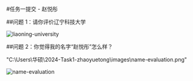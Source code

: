 #任务一提交 - 赵悦彤

##问题 1：请你评价辽宁科技大学

![liaoning-university](C:\Users\华硕\2024-Task1-zhaoyuetong\images\liaoning-university.png)

##问题 2：你觉得我的名字“赵悦彤”怎么样？

"C:\Users\华硕\2024-Task1-zhaoyuetong\images\name-evaluation.png"

![name-evaluation](C:\Users\华硕\2024-Task1-zhaoyuetong\images\name-evaluation.png)

